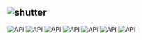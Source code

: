 ## ![shutter](https://github.com/Zopnote/shutter/assets/126571884/435f0cc7-b7df-415b-ac0c-c0e65047dc25)



![API](https://img.shields.io/badge/Language_-_Dart-2146E9)   ![API](https://img.shields.io/badge/Platform_-_iOS_&_Android-DECD63)    ![API](https://img.shields.io/badge/Status_-_Final_touches-88DE63)     ![API](https://img.shields.io/badge/API_-Flutter-97DBD9)     ![API](https://img.shields.io/badge/Current_version-1.0-DB9797)       ![API](https://img.shields.io/badge/Made_for-IGSDEL-97DBC9)     ![API](https://img.shields.io/badge/PlayStore-AppStore-DB97D1) 
